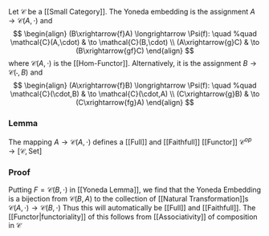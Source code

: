Let $\mathcal{C}$ be a [[Small Category]].
The Yoneda embedding is the assignment $A\to \mathcal{C}(A,\cdot)$ and 
$$
\begin{align}
(B\xrightarrow{f}A)
 \longrightarrow 
 \Psi(f): \quad %quad
\mathcal{C}(A,\cdot)  & \to \mathcal{C}(B,\cdot) \\
 (A\xrightarrow{g}C)  & \to (B\xrightarrow{gf}C)
\end{align}
$$
where $\mathcal{C}(A,\cdot)$ is the [[Hom-Functor]].
Alternatively, it is the assignment $B\to \mathcal{C}(\cdot,B)$ and
$$
\begin{align}
(A\xrightarrow{f}B) \longrightarrow \Psi(f): \quad %quad
 \mathcal{C}(\cdot,B)  & \to \mathcal{C}(\cdot,A) \\
(C\xrightarrow{g}B)  & \to (C\xrightarrow{fg}A)
\end{align}
$$

### Lemma
The mapping $A\to \mathcal{C}(A,\cdot)$ defines a [[Full]] and [[Faithfull]] [[Functor]] $\mathcal{C}^{op}\to[\mathcal{C},\mathrm{Set}]$
### Proof
Putting $F=\mathcal{C}(B,\cdot)$ in [[Yoneda Lemma]], 
we find that the Yoneda Embedding is a bijection from $\mathcal{C}(B,A)$ 
to the collection of [[Natural Transformation]]s $\mathcal{C}(A,\cdot)\to \mathcal{C}(B,\cdot)$
Thus this will automatically be [[Full]] and [[Faithfull]].
The [[Functor|functoriality]] of this follows from [[Associativity]] of composition in $\mathcal{C}$

